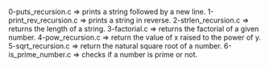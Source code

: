 0-puts_recursion.c => prints a string followed by a new line.
1-print_rev_recursion.c => prints a string in reverse.
2-strlen_recursion.c => returns the length of a string.
3-factorial.c => returns the factorial of a given number.
4-pow_recursion.c => return the value of x raised to the power of y.
5-sqrt_recursion.c => return the natural square root of a number.
6-is_prime_number.c => checks if a number is prime or not.

